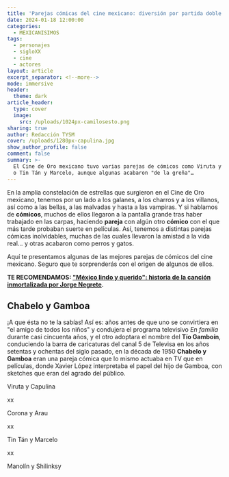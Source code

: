 ```yaml
---
title: 'Parejas cómicas del cine mexicano: diversión por partida doble '
date: 2024-01-18 12:00:00
categories:
  - MEXICANISIMOS
tags:
  - personajes
  - sigloXX
  - cine
  - actores
layout: article
excerpt_separator: <!--more-->
mode: immersive
header:
  theme: dark
article_header:
  type: cover
  image:
    src: /uploads/1024px-camilosesto.png
sharing: true
author: Redacción TYSM
cover: /uploads/1280px-capulina.jpg
show_author_profile: false
comment: false
summary: >-
  El Cine de Oro mexicano tuvo varias parejas de cómicos como Viruta y Capulina
  o Tin Tán y Marcelo, aunque algunas acabaron "de la greña"…
---
```

En la amplia constelación de estrellas que surgieron en el Cine de Oro mexicano, tenemos por un lado a los galanes, a los charros y a los villanos, así como a las bellas, a las malvadas y hasta a las vampiras. Y si hablamos de **cómicos**, muchos de ellos llegaron a la pantalla grande tras haber trabajado en las carpas, haciendo **pareja** con algún otro **cómico** con el que más tarde probaban suerte en películas. Así, tenemos a distintas parejas cómicas inolvidables, muchas de las cuales llevaron la amistad a la vida real… y otras acabaron como perros y gatos.

Aquí te presentamos algunas de las mejores parejas de cómicos del cine mexicano. Seguro que te sorprenderás con el origen de algunos de ellos.

**TE RECOMENDAMOS:&nbsp;["México lindo y querido": historia de la canción inmortalizada por Jorge Negrete](__notset__).**

## Chabelo y Gamboa

¡A que ésta no te la sabías! Así es: años antes de que uno se convirtiera en "el amigo de todos los niños" y condujera el programa televisivo *En familia* durante casi cincuenta años, y el otro adoptara el nombre del **Tío Gamboín**, conduciendo la barra de caricaturas del canal 5 de Televisa en los años setentas y ochentas del siglo pasado, en la década de 1950&nbsp;**Chabelo y Gamboa** eran una pareja cómica que lo mismo actuaba en TV que en películas, donde Xavier López interpretaba el papel del hijo de Gamboa, con sketches que eran del agrado del público.&nbsp;



Viruta y Capulina

xx



Corona y Arau

xx



Tin Tán y Marcelo

xx



Manolín y Shilinksy